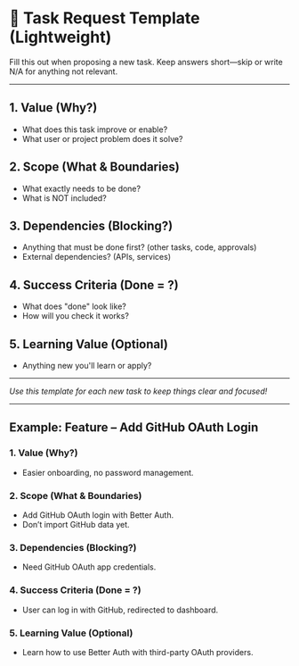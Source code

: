 # 📝 Task Request Template (Lightweight)

Fill this out when proposing a new task. Keep answers short—skip or write N/A for anything not relevant.

---

## 1. Value (Why?)
- What does this task improve or enable?
- What user or project problem does it solve?

## 2. Scope (What & Boundaries)
- What exactly needs to be done?
- What is NOT included?

## 3. Dependencies (Blocking?)
- Anything that must be done first? (other tasks, code, approvals)
- External dependencies? (APIs, services)

## 4. Success Criteria (Done = ?)
- What does "done" look like?
- How will you check it works?

## 5. Learning Value (Optional)
- Anything new you'll learn or apply?

---

*Use this template for each new task to keep things clear and focused!*

---

## Example: Feature – Add GitHub OAuth Login

### 1. Value (Why?)
- Easier onboarding, no password management.

### 2. Scope (What & Boundaries)
- Add GitHub OAuth login with Better Auth.
- Don’t import GitHub data yet.

### 3. Dependencies (Blocking?)
- Need GitHub OAuth app credentials.

### 4. Success Criteria (Done = ?)
- User can log in with GitHub, redirected to dashboard.

### 5. Learning Value (Optional)
- Learn how to use Better Auth with third-party OAuth providers. 